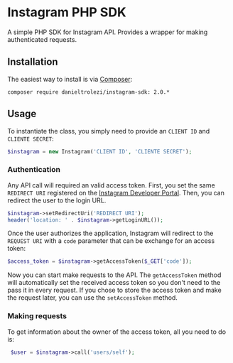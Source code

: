 # Instagram PHP SDK
A simple PHP SDK for Instagram API. Provides a wrapper for making authenticated requests.

## Installation
The easiest way to install is via [Composer](https://getcomposer.org/):

```
composer require danieltrolezi/instagram-sdk: 2.0.*
```

## Usage
To instantiate the class, you simply need to provide an ```CLIENT ID``` and ```CLIENTE SECRET```:

```php
$instagram = new Instagram('CLIENT ID', 'CLIENTE SECRET');
```

### Authentication

Any API call will required an valid access token. First, you set the same ```REDIRECT URI``` registered on the [Instagram Developer Portal](https://www.instagram.com/developer/clients/manage/). Then, you can redirect the user to the login URL.

```php
$instagram->setRedirectUri('REDIRECT URI');
header('location: ' . $instagram->getLoginURL());
```

Once the user authorizes the application, Instagram will redirect to the ```REQUEST URI``` with a ```code``` parameter that can be exchange for an access token:

```php
$access_token = $instagram->getAccessToken($_GET['code']);
```

Now you can start make requests to the API. The ```getAccessToken``` method will automatically set the received access token so you don't need to the pass it in every request.
If you chose to store the access token and make the request later, you can use the ```setAccessToken``` method.

### Making requests

To get information about the owner of the access token, all you need to do is:

```php
 $user = $instagram->call('users/self');
```
